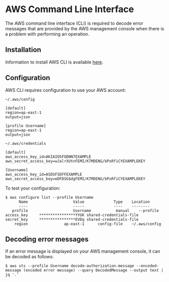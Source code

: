 # AWS Command Line Interface

The AWS command line interface (CLI) is required to decode error messages that 
are provided by the AWS management console when there is a problem with 
performing an operation.

## Installation

Information to install AWS CLI is available 
[here](https://docs.aws.amazon.com/cli/latest/userguide/cli-chap-install.html).

## Configuration

AWS CLI requires configuration to use your AWS account:

`~/.aws/config`
```
[default]
region=ap-east-1
output=json

[profile Username]
region=ap-east-1
output=json
```

`~/.aws/credentials`
```
[default]
aws_access_key_id=AKIAIOSFODNN7EXAMPLE
aws_secret_access_key=wJalrXUtnFEMI/K7MDENG/bPxRfiCYEXAMPLEKEY

[Username]
aws_access_key_id=ASDSFSDFFEXAMPLE
aws_secret_access_key=eDFDSG$dgFEMI/K7MDENG/bPxRfiCYEXAMPLEKEY
```

To test your configuration:
```
$ aws configure list --profile Username
      Name                    Value             Type    Location
      ----                    -----             ----    --------
   profile                    Username           manual    --profile
access_key     ****************YYGK shared-credentials-file    
secret_key     ****************EVDq shared-credentials-file    
    region                ap-east-1      config-file    ~/.aws/config
```

## Decoding error messages

If an error message is displayed on your AWS management console, it can be 
decoded as follows:
```
$ aws sts --profile Username decode-authorization-message --encoded-message (encoded error message) --query DecodedMessage --output text | jq '.'

```